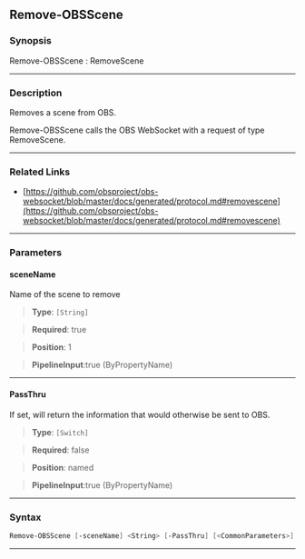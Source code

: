 Remove-OBSScene
---------------
### Synopsis
Remove-OBSScene : RemoveScene

---
### Description

Removes a scene from OBS.


Remove-OBSScene calls the OBS WebSocket with a request of type RemoveScene.

---
### Related Links
* [https://github.com/obsproject/obs-websocket/blob/master/docs/generated/protocol.md#removescene](https://github.com/obsproject/obs-websocket/blob/master/docs/generated/protocol.md#removescene)



---
### Parameters
#### **sceneName**

Name of the scene to remove



> **Type**: ```[String]```

> **Required**: true

> **Position**: 1

> **PipelineInput**:true (ByPropertyName)



---
#### **PassThru**

If set, will return the information that would otherwise be sent to OBS.



> **Type**: ```[Switch]```

> **Required**: false

> **Position**: named

> **PipelineInput**:true (ByPropertyName)



---
### Syntax
```PowerShell
Remove-OBSScene [-sceneName] <String> [-PassThru] [<CommonParameters>]
```
---
